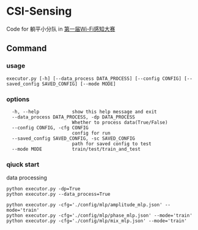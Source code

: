 # CSI-Sensing

Code for 躺平小分队 in [第一届Wi-Fi感知大赛](https://competition.huaweicloud.com/information/1000041958/introduction)



## Command

### usage

```shell
executor.py [-h] [--data_process DATA_PROCESS] [--config CONFIG] [--saved_config SAVED_CONFIG] [--mode MODE]
```

### options

```shell
  -h, --help            show this help message and exit
  --data_process DATA_PROCESS, -dp DATA_PROCESS
                        Whether to process data(True/False)
  --config CONFIG, -cfg CONFIG
                        config for run
  --saved_config SAVED_CONFIG, -sc SAVED_CONFIG
                        path for saved config to test
  --mode MODE           train/test/train_and_test
```

### qiuck start

data processing

```shell
python executor.py -dp=True
python executor.py --data_process=True
```

```shell
python executor.py -cfg='./config/mlp/amplitude_mlp.json' --mode='train'
python executor.py -cfg='./config/mlp/phase_mlp.json' --mode='train'
python executor.py -cfg='./config/mlp/mix_mlp.json' --mode='train'
```

